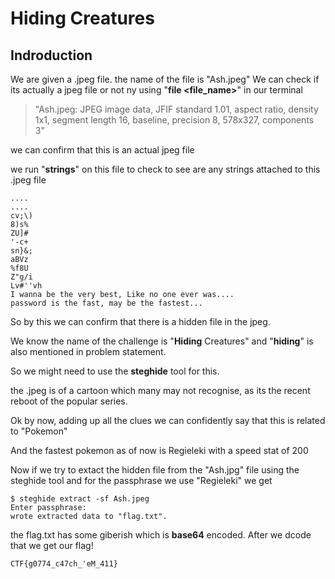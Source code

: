 # **Hiding Creatures**

## Indroduction
We are given a .jpeg file. the name of the file is "Ash.jpeg"
We can check if its actually a jpeg file or not ny using "**file <file_name>**" in our terminal

> "Ash.jpeg: JPEG image data, JFIF standard 1.01, aspect ratio, density 1x1, segment length 16, baseline, precision 8, 578x327, components 3"

we can confirm that this is an actual jpeg file

we run "**strings**" on this file to check to see are any strings attached to this .jpeg file

```
....
....
cv;\)
8)s%
ZU]#
'-c+
sn}&;
aBVz
%f8U
Z"g/i
Lv#''vh
I wanna be the very best, Like no one ever was....
password is the fast, may be the fastest...
```
So by this we can confirm that there is a hidden file in the jpeg.

We know the name of the challenge is "**Hiding** Creatures" and "**hiding**" is also mentioned in problem statement.

So we might need to use the **steghide** tool for this.

the .jpeg is of a cartoon which many may not recognise, as its the recent reboot of the popular series.

Ok by now, adding up all the clues we can confidently say that this is related to "Pokemon"

And the fastest pokemon as of now is Regieleki with a speed stat of 200

Now if we try to extact the hidden file from the "Ash.jpg" file using the steghide tool and for the passphrase we use "Regieleki" we get
``` 
$ steghide extract -sf Ash.jpeg
Enter passphrase: 
wrote extracted data to "flag.txt".
```
the flag.txt has some giberish which is **base64** encoded. After we dcode that we get our flag!

```CTF{g0774_c47ch_'eM_411}```
